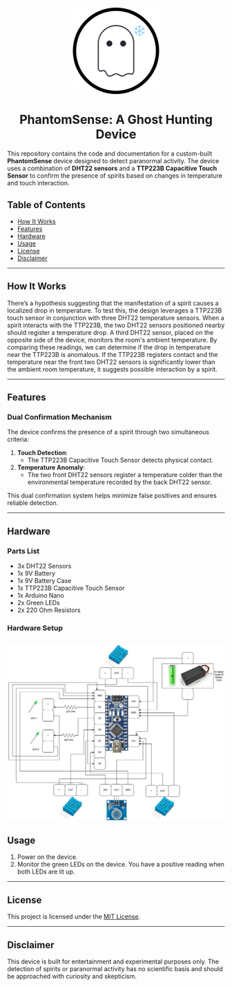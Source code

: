<p align="center">
  <img src="logo.png" alt="Project Logo" width="200"/>
</p>

<h1 align="center">PhantomSense: A Ghost Hunting Device</h1>

This repository contains the code and documentation for a custom-built **PhantomSense** device designed to detect paranormal activity. The device uses a combination of **DHT22 sensors** and a **TTP223B Capacitive Touch Sensor** to confirm the presence of spirits based on changes in temperature and touch interaction.

## Table of Contents
- [How It Works](#how-it-works)
- [Features](#features)
- [Hardware](#hardware)
- [Usage](#usage)
- [License](#license)
- [Disclaimer](#disclaimer)

---
## How It Works

There’s a hypothesis suggesting that the manifestation of a spirit causes a localized drop in temperature. To test this, the design leverages a TTP223B touch sensor in conjunction with three DHT22 temperature sensors. When a spirit interacts with the TTP223B, the two DHT22 sensors positioned nearby should register a temperature drop. A third DHT22 sensor, placed on the opposite side of the device, monitors the room's ambient temperature. By comparing these readings, we can determine if the drop in temperature near the TTP223B is anomalous. If the TTP223B registers contact and the temperature near the front two DHT22 sensors is significantly lower than the ambient room temperature, it suggests possible interaction by a spirit.

---

## Features

### Dual Confirmation Mechanism
The device confirms the presence of a spirit through two simultaneous criteria:
1. **Touch Detection**:
   - The TTP223B Capacitive Touch Sensor detects physical contact.
2. **Temperature Anomaly**:
   - The two front DHT22 sensors register a temperature colder than the environmental temperature recorded by the back DHT22 sensor.

This dual confirmation system helps minimize false positives and ensures reliable detection.

---

## Hardware

### Parts List
- 3x DHT22 Sensors
- 1x 9V Battery
- 1x 9V Battery Case
- 1x TTP223B Capacitive Touch Sensor
- 1x Arduino Nano
- 2x Green LEDs
- 2x 220 Ohm Resistors

### Hardware Setup
![alt text](https://github.com/MBarc/Ghost-Hunting-PhantomSense/blob/main/PhantomSenseDiagram.png)
---

## Usage
1. Power on the device.
2. Monitor the green LEDs on the device. You have a positive reading when both LEDs are lit up.

---

## License
This project is licensed under the [MIT License](LICENSE).

---

## Disclaimer
This device is built for entertainment and experimental purposes only. The detection of spirits or paranormal activity has no scientific basis and should be approached with curiosity and skepticism.
